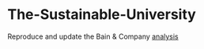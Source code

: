 # The-Sustainable-University
Reproduce and update the Bain &amp; Company [analysis](
http://www.thesustainableuniversity.com/)
